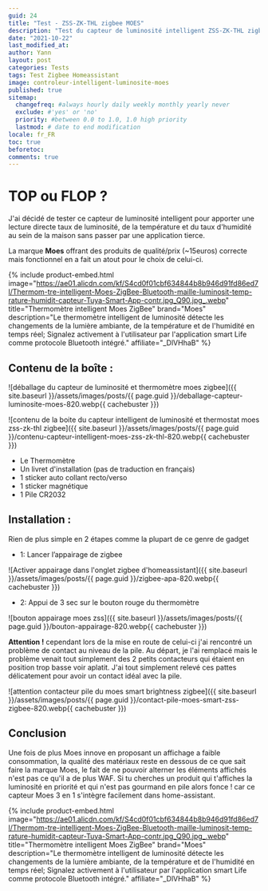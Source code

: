 ```yaml
---
guid: 24
title: "Test - ZSS-ZK-THL zigbee MOES"
description: "Test du capteur de luminosité intelligent ZSS-ZK-THL zigbee MOES dans Homeassistant"
date: "2021-10-22"
last_modified_at:
author: Yann
layout: post
categories: Tests
tags: Test Zigbee Homeassistant
image: controleur-intelligent-luminosite-moes
published: true
sitemap:
  changefreq: #always hourly daily weekly monthly yearly never
  exclude: #'yes' or 'no'
  priority: #between 0.0 to 1.0, 1.0 high priority
  lastmod: # date to end modification
locale: fr_FR
toc: true
beforetoc:
comments: true
---
```


# TOP ou FLOP ?

J'ai décidé de tester ce capteur de luminosité intelligent pour apporter une lecture directe taux de luminosité, de la température et du taux d'humidité au sein de la maison sans passer par une application tierce.

La marque **Moes** offrant des produits de qualité/prix (~15euros) correcte mais fonctionnel en a fait un atout pour le choix de celui-ci.

{% include product-embed.html image="https://ae01.alicdn.com/kf/S4cd0f01cbf634844b8b946d91fd86ed7l/Thermom-tre-intelligent-Moes-ZigBee-Bluetooth-maille-luminosit-temp-rature-humidit-capteur-Tuya-Smart-App-contr.jpg_Q90.jpg_.webp" title="Thermomètre intelligent Moes ZigBee" brand="Moes" description="Le thermomètre intelligent de luminosité détecte les changements de la lumière ambiante, de la température et de l'humidité en temps réel; Signalez activement à l'utilisateur par l'application smart Life comme protocole Bluetooth intégré." affiliate="_DlVHhaB" %}

## **Contenu de la boîte :**

![déballage du capteur de luminosité et thermomètre moes zigbee]({{ site.baseurl }}/assets/images/posts/{{ page.guid }}/deballage-capteur-luminosite-moes-820.webp{{ cachebuster }})

![contenu de la boite du capteur intelligent de luminosité et thermostat moes zss-zk-thl zigbee]({{ site.baseurl }}/assets/images/posts/{{ page.guid }}/contenu-capteur-intelligent-moes-zss-zk-thl-820.webp{{ cachebuster }})


- Le Thermomètre
- Un livret d'installation (pas de traduction en français)
- 1 sticker auto collant recto/verso
- 1 sticker magnétique
- 1 Pile CR2032

## **Installation :**

Rien de plus simple en 2 étapes comme la plupart de ce genre de gadget

- 1: Lancer l’appairage de zigbee

![Activer appairage dans l'onglet zigbee d'homeassistant]({{ site.baseurl }}/assets/images/posts/{{ page.guid }}/zigbee-apa-820.webp{{ cachebuster }})

- 2: Appui de 3 sec sur le bouton rouge du thermomètre

![bouton appairage moes zss]({{ site.baseurl }}/assets/images/posts/{{ page.guid }}/bouton-appairage-820.webp{{ cachebuster }})

**Attention !** cependant lors de la mise en route de celui-ci j'ai rencontré un problème de contact au niveau de la pile. Au départ, je l'ai remplacé mais le problème venait tout simplement des 2 petits contacteurs qui étaient en position trop basse voir aplatit. J'ai tout simplement relevé ces pattes délicatement pour avoir un contact idéal avec la pile.

![attention contacteur pile du moes smart brightness zigbee]({{ site.baseurl }}/assets/images/posts/{{ page.guid }}/contact-pile-moes-smart-zss-zigbee-820.webp{{ cachebuster }})

## Conclusion

Une fois de plus Moes innove en proposant un affichage a faible consommation, la qualité des matériaux reste en dessous de ce que sait faire la marque Moes, le fait de ne pouvoir alterner les éléments affichés n'est pas ce qu'il a de plus WAF. Si tu cherches un produit qui t'affiches la luminosité en priorité et qui n'est pas gourmand en pile alors fonce ! car ce capteur Moes 3 en 1 s'intègre facilement dans home-assistant.

{% include product-embed.html image="https://ae01.alicdn.com/kf/S4cd0f01cbf634844b8b946d91fd86ed7l/Thermom-tre-intelligent-Moes-ZigBee-Bluetooth-maille-luminosit-temp-rature-humidit-capteur-Tuya-Smart-App-contr.jpg_Q90.jpg_.webp" title="Thermomètre intelligent Moes ZigBee" brand="Moes" description="Le thermomètre intelligent de luminosité détecte les changements de la lumière ambiante, de la température et de l'humidité en temps réel; Signalez activement à l'utilisateur par l'application smart Life comme protocole Bluetooth intégré." affiliate="_DlVHhaB" %}
